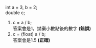 int a = 3, b = 2;  
double c;  

1. c = a / b;  
答案會是1，拋棄小數點後的數字 **(錯誤)**
2. c = (float) a / b;  
答案會是1.5 **(正確)**

